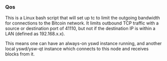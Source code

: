 ### Qos ###

This is a Linux bash script that will set up tc to limit the outgoing bandwidth for connections to the Bitcoin network. It limits outbound TCP traffic with a source or destination port of 41110, but not if the destination IP is within a LAN (defined as 192.168.x.x).

This means one can have an always-on yswd instance running, and another local yswd/ysw-qt instance which connects to this node and receives blocks from it.
